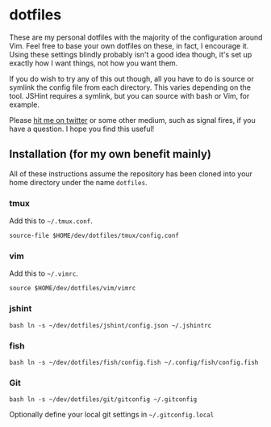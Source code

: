 # dotfiles

These are my personal dotfiles with the majority of the configuration around Vim. Feel free to base your own dotfiles on these, in fact, I encourage it. Using these settings blindly probably isn't a good idea though, it's set up exactly how I want things, not how you want them.

If you do wish to try any of this out though, all you have to do is source or symlink the config file from each directory. This varies depending on the tool. JSHint requires a symlink, but you can source with bash or Vim, for example.

Please [hit me on twitter](riichard) or some other medium, such as signal fires, if you have a question. I hope you find this useful!

## Installation (for my own benefit mainly)

All of these instructions assume the repository has been cloned into your home directory under the name `dotfiles`.


### tmux

Add this to `~/.tmux.conf`.

```
source-file $HOME/dev/dotfiles/tmux/config.conf
```

### vim

Add this to `~/.vimrc`.

```vim
source $HOME/dev/dotfiles/vim/vimrc
```

### jshint

``bash
ln -s ~/dev/dotfiles/jshint/config.json ~/.jshintrc
``

### fish

``bash
ln -s ~/dev/dotfiles/fish/config.fish ~/.config/fish/config.fish
``

### Git

``bash
ln -s ~/dev/dotfiles/git/gitconfig ~/.gitconfig
``

Optionally define your local git settings in `~/.gitconfig.local`
